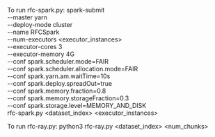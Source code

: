 To run rfc-spark.py:
spark-submit \
  --master yarn \
  --deploy-mode cluster \
  --name RFCSpark \
  --num-executors <executor_instances> \
  --executor-cores 3\
  --executor-memory 4G \
  --conf spark.scheduler.mode=FAIR \
  --conf spark.scheduler.allocation.mode=FAIR \
  --conf spark.yarn.am.waitTime=10s \
  --conf spark.deploy.spreadOut=true \
  --conf spark.memory.fraction=0.8 \
  --conf spark.memory.storageFraction=0.3 \
  --conf spark.storage.level=MEMORY_AND_DISK \
  rfc-spark.py <dataset_index> <executor_instances>

To run rfc-ray.py:
python3 rfc-ray.py <dataset_index> <num_chunks>
